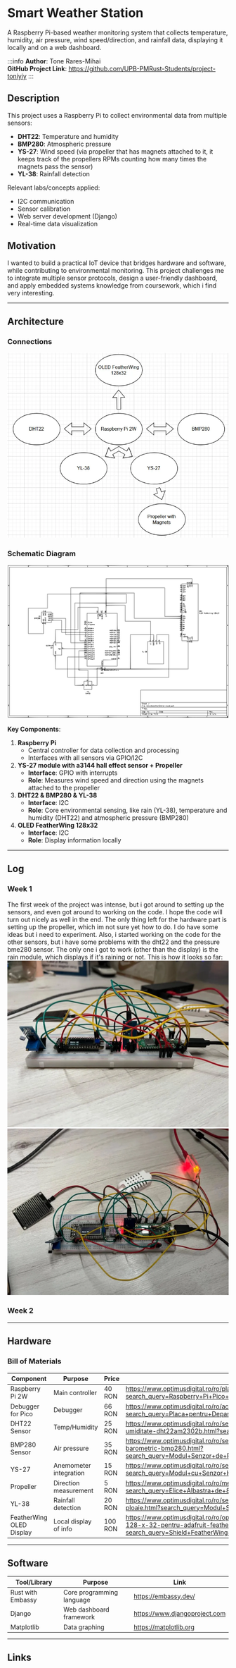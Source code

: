 # Smart Weather Station
A Raspberry Pi-based weather monitoring system that collects temperature, humidity, air pressure, wind speed/direction, and rainfall data, displaying it locally and on a web dashboard.

:::info 
**Author**: Tone Rares-Mihai \
**GitHub Project Link**: https://github.com/UPB-PMRust-Students/project-toniyiy
:::

## Description
This project uses a Raspberry Pi to collect environmental data from multiple sensors:
- **DHT22**: Temperature and humidity
- **BMP280**: Atmospheric pressure
- **YS-27**: Wind speed (via propeller that has magnets attached to it, it keeps track of the propellers RPMs counting how many times the magnets pass the sensor)
- **YL-38**: Rainfall detection

Relevant labs/concepts applied:
- I2C communication
- Sensor calibration
- Web server development (Django)
- Real-time data visualization

## Motivation
I wanted to build a practical IoT device that bridges hardware and software, while contributing to environmental monitoring. This project challenges me to integrate multiple sensor protocols, design a user-friendly dashboard, and apply embedded systems knowledge from coursework, which i find very interesting. 

---

## Architecture
### Connections 
![Components](comp_diagram.webp)
### Schematic Diagram
![Electric Schematic](Schematic.svg)


**Key Components**:
1. **Raspberry Pi**
   - Central controller for data collection and processing
   - Interfaces with all sensors via GPIO/I2C
2. **YS-27 module with a3144 hall effect sensor + Propeller**
   - **Interface**: GPIO with interrupts
   - **Role**: Measures wind speed and direction using the magnets attached to the propeller 
3. **DHT22 & BMP280 & YL-38**
   - **Interface**: I2C
   - **Role**: Core environmental sensing, like rain (YL-38), temperature and humidity (DHT22) and atmospheric pressure (BMP280)
4. **OLED FeatherWing 128x32**
   - **Interface**: I2C
   - **Role**: Display information locally
---

## Log 
### Week 1
The first week of the project was intense, but i got around to setting up the sensors, and even got around to working on the code. I hope the code will turn out nicely as well in the end. The only thing left for the hardware part is setting up the propeller, which im not sure yet how to do. I do have some ideas but i need to experiment. Also, i started working on the code for the other sensors, but i have some problems with the dht22 and the pressure bme280 sensor. The only one i got to work (other than the display) is the rain module, which displays if it's raining or not.
This is how it looks so far:
![first pic](./hardware1.webp)
![second](./hardware2.webp)
### Week 2

---

## Hardware
### Bill of Materials
| Component                | Purpose                  | Price   | Link |
|--------------------------|--------------------------|---------|------|
| Raspberry Pi 2W          | Main controller          |  40 RON | https://www.optimusdigital.ro/ro/placi-raspberry-pi/13327-raspberry-pi-pico-2-w.html?search_query=Raspberry+Pi+Pico+2W&results=26 |
| Debugger for Pico        | Debugger                 |  66 RON | https://www.optimusdigital.ro/ro/accesorii/12777-placa-pentru-depanare-raspberry-pi.html?search_query=Placa+pentru+Depanare+Raspberry+Pi&results=5 |
| DHT22 Sensor             | Temp/Humidity            |  25 RON | https://www.optimusdigital.ro/ro/senzori-senzori-de-temperatura/3157-senzor-de-temperatura-i-umiditate-dht22am2302b.html?search_query=dht22&results=6 |
| BMP280 Sensor            | Air pressure             |  35 RON | https://www.optimusdigital.ro/ro/senzori-senzori-de-presiune/1666-modul-senzor-de-presiune-barometric-bmp280.html?search_query=Modul+Senzor+de+Presiune+Barometric+BMP280+GY&results=3 |
| YS-27                    | Anemometer integration   |  15 RON | https://www.optimusdigital.ro/ro/senzori-senzori-hall/596-modul-cu-senzor-hall-ys-27.html?search_query=Modul+cu+Senzor+Hall+YS-27&results=17 |
| Propeller                | Direction measurement    |  5  RON | https://www.optimusdigital.ro/ro/mecanica-elice/421-elice-albastra-de-80-mm.html?search_query=Elice+Albastra+de+80+mm&results=3 |
| YL-38                    | Rainfall detection       |  20 RON | https://www.optimusdigital.ro/ro/senzori-senzori-de-umiditate/5775-modul-senzor-de-ploaie.html?search_query=Modul+Senzor+de+Ploaie&results=1 |
| FeatherWing OLED Display | Local display of info    | 100 RON | https://www.optimusdigital.ro/ro/optoelectronice-lcd-uri/3335-shield-featherwing-cu-ecran-oled-128-x-32-pentru-adafruit-feather.html?search_query=Shield+FeatherWing+cu+Ecran+OLED+128+x+32+pentru+Adafruit+Feather&results=1 |
---

## Software
| Tool/Library            | Purpose                          | Link |
|-------------------------|----------------------------------|------|
| Rust with Embassy       | Core programming language        | https://embassy.dev/                               |
| Django                  | Web dashboard framework          | https://www.djangoproject.com                      |
| Matplotlib              | Data graphing                    | https://matplotlib.org                             |

---

## Links
